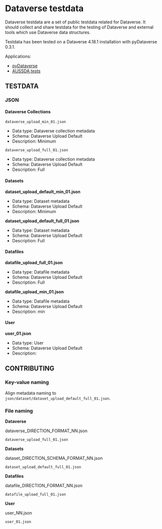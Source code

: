 # Dataverse testdata

Dataverse testdata are a set of public testdata related for Dataverse.
It should collect and share testdata for the testing of Dataverse and external tools which use Dataverse data structures.

Testdata has been tested on a Dataverse 4.18.1 installation with pyDataverse 0.3.1.

Applications:

* [pyDataverse](https://github.com/gdcc/pyDataverse)
* [AUSSDA tests](https://github.com/AUSSDA/aussda_tests)

## TESTDATA

### JSON

#### Dataverse Collections

`dataverse_upload_min_01.json`

* Data type: Dataverse collection metadata
* Schema: Dataverse Upload Default
* Description: Minimum

`dataverse_upload_full_01.json`

* Data type: Dataverse collection metadata
* Schema: Dataverse Upload Default
* Description: Full

#### Datasets

**dataset_upload_default_min_01.json**

* Data type: Dataset metadata
* Schema: Dataverse Upload Default
* Description: Minimum

**dataset_upload_default_full_01.json**

* Data type: Dataset metadata
* Schema: Dataverse Upload Default
* Description: Full

#### Datafiles

**datafile_upload_full_01.json**

* Data type: Datafile metadata
* Schema: Dataverse Upload Default
* Description: Full

**datafile_upload_min_01.json**

* Data type: Datafile metadata
* Schema: Dataverse Upload Default
* Description: min

#### User

**user_01.json**

* Data type: User
* Schema: Dataverse Upload Default
* Description: 

## CONTRIBUTING

### Key-value naming

Align metadata naming to `json/dataset/dataset_upload_default_full_01.json`.

### File naming

**Dataverse**

dataverse_DIRECTION_FORMAT_NN.json

`dataverse_upload_full_01.json`

**Datasets**

dataset_DIRECTION_SCHEMA_FORMAT_NN.json

`dataset_upload_default_full_01.json`

**Datafiles**

datafile_DIRECTION_FORMAT_NN.json

`datafile_upload_full_01.json`

**User**

user_NN.json

`user_01.json`
